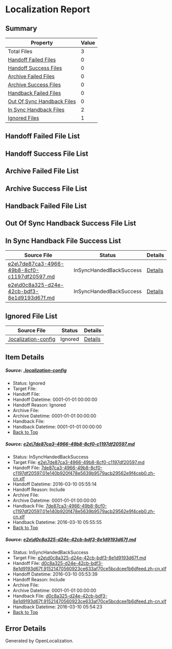 # <a name='report-top'></a> Localization Report

## Summary
 Property | Value 
 -------- | ----- 
 Total Files | 3
[ Handoff Failed Files ](#handoff-failed-list)| 0
[ Handoff Success Files ](#handoff-success-list)| 0
[ Archive Failed Files ](#archive-failed-list)| 0
[ Archive Success Files ](#archive-success-list)| 0
[ Handback Failed Files ](#handback-failed-list)| 0
[ Out Of Sync Handback Files ](#outofsync-handback-success-list)| 0
[ In Sync Handback Files ](#insync-handback-success-list)| 2
[ Ignored Files ](#ignored-list)| 1

## <a name='handoff-failed-list'></a> Handoff Failed File List

## <a name='handoff-success-list'></a> Handoff Success File List

## <a name='archive-failed-list'></a> Archive Failed File List

## <a name='archive-success-list'></a> Archive Success File List

## <a name='handback-failed-list'></a> Handback Failed File List

## <a name='outofsync-handback-success-list'></a> Out Of Sync Handback Success File List

## <a name='insync-handback-success-list'></a> In Sync Handback File Success List
 Source File | Status | Details 
 ----------- | ------ | ------- 
 [e2e\7de87ca3-4966-49b8-8cf0-c1197df20597.md](https://github.com/OpenLocalizationTest/oltest/blob/8ed903f67c671b4575f21c664cdb5ce855e4f276/e2e/7de87ca3-4966-49b8-8cf0-c1197df20597.md) | InSyncHandedBackSuccess | [Details](#bbeb434a657e2f2429790febdeef8986744b94d71)
 [e2e\d0c8a325-d24e-42cb-bdf3-8e1d9193d67f.md](https://github.com/OpenLocalizationTest/oltest/blob/6ce8a07754b4bff485bfe9c3e155e551d2376b5a/e2e/d0c8a325-d24e-42cb-bdf3-8e1d9193d67f.md) | InSyncHandedBackSuccess | [Details](#5c6da443290fd6dff98f4817d172e3e32de619ab2)

## <a name='ignored-list'></a> Ignored File List
 Source File | Status | Details 
 ----------- | ------ | ------- 
 [.localization-config](https://github.com/OpenLocalizationTest/oltest/blob/8ed903f67c671b4575f21c664cdb5ce855e4f276/.localization-config) | Ignored | [Details](#66aca4b1c2f43b14ec41e0e427345df94af1d5e10)

## Item Details
##### <a name='66aca4b1c2f43b14ec41e0e427345df94af1d5e10'></a> Source: [.localization-config](https://github.com/OpenLocalizationTest/oltest/blob/8ed903f67c671b4575f21c664cdb5ce855e4f276/.localization-config)
* Status: Ignored
* Target File: 
* Handoff File: 
* Handoff Datetime: 0001-01-01 00:00:00
* Handoff Reason: Ignored
* Archive File: 
* Archive Datetime: 0001-01-01 00:00:00
* Handback File: 
* Handback Datetime: 0001-01-01 00:00:00
* [Back to Top](#report-top)

##### <a name='bbeb434a657e2f2429790febdeef8986744b94d71'></a> Source: [e2e\7de87ca3-4966-49b8-8cf0-c1197df20597.md](https://github.com/OpenLocalizationTest/oltest/blob/8ed903f67c671b4575f21c664cdb5ce855e4f276/e2e/7de87ca3-4966-49b8-8cf0-c1197df20597.md)
* Status: InSyncHandedBackSuccess
* Target File: [e2e\7de87ca3-4966-49b8-8cf0-c1197df20597.md](https://github.com/OpenLocalizationTestOrg/oltest.zh-cn/blob/8ee4bceaa3386895ddd26295bffcb9bb5d903e82/e2e/7de87ca3-4966-49b8-8cf0-c1197df20597.md)
* Handoff File: [7de87ca3-4966-49b8-8cf0-c1197df20597.01e140b920f478e5639b9579acb29562e9f4ceb0.zh-cn.xlf](https://github.com/OpenLocalizationTestOrg/olhandoff/blob/0a07df28d28dd490e4db6208ac94739db3c94f20/ol-handoff/OpenLocalizationTestOrg/oltest.zh-cn/xinjiang/ht/7de87ca3-4966-49b8-8cf0-c1197df20597.01e140b920f478e5639b9579acb29562e9f4ceb0.zh-cn.xlf)
* Handoff Datetime: 2016-03-10 05:55:14
* Handoff Reason: Include
* Archive File: 
* Archive Datetime: 0001-01-01 00:00:00
* Handback File: [7de87ca3-4966-49b8-8cf0-c1197df20597.01e140b920f478e5639b9579acb29562e9f4ceb0.zh-cn.xlf](https://github.com/OpenLocalizationTestOrg/olhandback/blob/32b2dc9077047e2bb02a28aee6795f53dce8b667/ol-handback/OpenLocalizationTestOrg/oltest.zh-cn/xinjiang/ht/7de87ca3-4966-49b8-8cf0-c1197df20597.01e140b920f478e5639b9579acb29562e9f4ceb0.zh-cn.xlf)
* Handback Datetime: 2016-03-10 05:55:55
* [Back to Top](#report-top)

##### <a name='5c6da443290fd6dff98f4817d172e3e32de619ab2'></a> Source: [e2e\d0c8a325-d24e-42cb-bdf3-8e1d9193d67f.md](https://github.com/OpenLocalizationTest/oltest/blob/6ce8a07754b4bff485bfe9c3e155e551d2376b5a/e2e/d0c8a325-d24e-42cb-bdf3-8e1d9193d67f.md)
* Status: InSyncHandedBackSuccess
* Target File: [e2e\d0c8a325-d24e-42cb-bdf3-8e1d9193d67f.md](https://github.com/OpenLocalizationTestOrg/oltest.zh-cn/blob/14f8637f2d1a126789710c07b9812a72025bf4b2/e2e/d0c8a325-d24e-42cb-bdf3-8e1d9193d67f.md)
* Handoff File: [d0c8a325-d24e-42cb-bdf3-8e1d9193d67f.91521470560923ce633af70ce5bcdcee1b6dfeed.zh-cn.xlf](https://github.com/OpenLocalizationTestOrg/olhandoff/blob/425d5ce7b36d30bba6e89afcbd92e6108351db5b/ol-handoff/OpenLocalizationTestOrg/oltest.zh-cn/xinjiang/ht/d0c8a325-d24e-42cb-bdf3-8e1d9193d67f.91521470560923ce633af70ce5bcdcee1b6dfeed.zh-cn.xlf)
* Handoff Datetime: 2016-03-10 05:53:39
* Handoff Reason: Include
* Archive File: 
* Archive Datetime: 0001-01-01 00:00:00
* Handback File: [d0c8a325-d24e-42cb-bdf3-8e1d9193d67f.91521470560923ce633af70ce5bcdcee1b6dfeed.zh-cn.xlf](https://github.com/OpenLocalizationTestOrg/olhandback/blob/948d9c9eab45eda16eb6fb7885e9982fdc153f06/ol-handback/OpenLocalizationTestOrg/oltest.zh-cn/xinjiang/ht/d0c8a325-d24e-42cb-bdf3-8e1d9193d67f.91521470560923ce633af70ce5bcdcee1b6dfeed.zh-cn.xlf)
* Handback Datetime: 2016-03-10 05:54:23
* [Back to Top](#report-top)


## Error Details

Generated by OpenLocalization.
